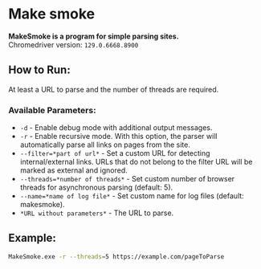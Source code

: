 ﻿# Make smoke

**MakeSmoke is a program for simple parsing sites.**  
Chromedriver version: `129.0.6668.8900`

## How to Run:

At least a URL to parse and the number of threads are required.

### Available Parameters:

- `-d` - Enable debug mode with additional output messages.
- `-r` - Enable recursive mode. With this option, the parser will automatically parse all links on pages from the site.
- `--filter=*part of url*` - Set a custom URL for detecting internal/external links. URLs that do not belong to the filter URL will be marked as external and ignored.
- `--threads=*number of threads*` - Set custom number of browser threads for asynchronous parsing (default: 5).
- `--name=*name of log file*` - Set custom name for log files (default: makesmoke).
- `*URL without parameters*` - The URL to parse.

## Example:

```bash
MakeSmoke.exe -r --threads=5 https://example.com/pageToParse